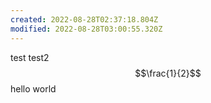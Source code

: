 ```yaml
---
created: 2022-08-28T02:37:18.804Z
modified: 2022-08-28T03:00:55.320Z
---
```

test
test2
$$\frac{1}{2}$$
hello world